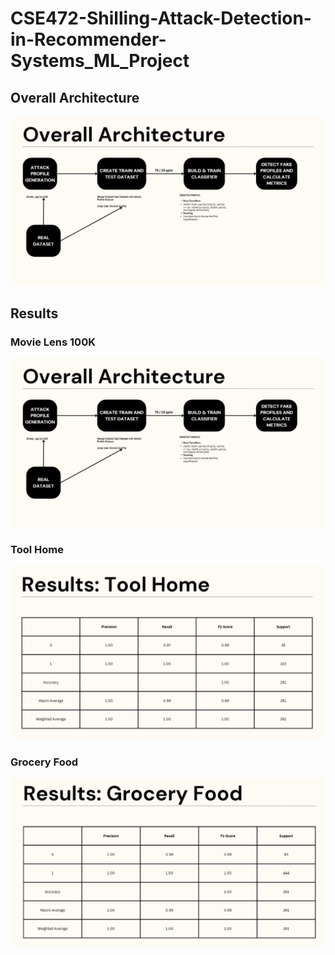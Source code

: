 # CSE472-Shilling-Attack-Detection-in-Recommender-Systems_ML_Project

## Overall Architecture

![Architecture Diagram](images/overall_architecture.png)

## Results

### Movie Lens 100K

![Movie Lens 100K results](images/overall_architecture.png)

### Tool Home

![Tool Home](images/tool_home.png)

### Grocery Food

![Grocery Food](images/grocery_food.png)

